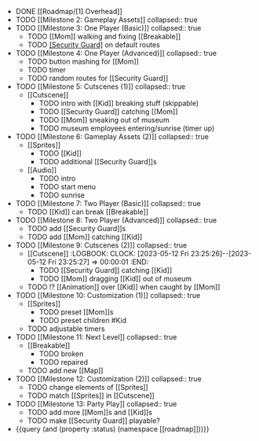 - DONE [[Roadmap/[1] Overhead]]
- TODO [[Milestone 2: Gameplay Assets]]
  collapsed:: true
- TODO [[Milestone 3: One Player (Basic)]]
  collapsed:: true
	- TODO [[Mom]] walking and fixing [[Breakable]]
	- TODO [[Security Guard]](s) on default routes
- TODO [[Milestone 4: One Player (Advanced)]]
  collapsed:: true
	- TODO button mashing for [[Mom]]
	- TODO timer
	- TODO random routes for [[Security Guard]]
- TODO [[Milestone 5: Cutscenes (1)]]
  collapsed:: true
	- [[Cutscene]]
		- TODO intro with [[Kid]] breaking stuff (skippable)
		- TODO [[Security Guard]] catching [[Mom]]
		- TODO [[Mom]] sneaking out of museum
		- TODO museum employees entering/sunrise (timer up)
- TODO [[Milestone 6: Gameplay Assets (2)]]
  collapsed:: true
	- [[Sprites]]
		- TODO [[Kid]]
		- TODO additional [[Security Guard]]s
	- [[Audio]]
		- TODO intro
		- TODO start menu
		- TODO sunrise
- TODO [[Milestone 7: Two Player (Basic)]]
  collapsed:: true
	- TODO [[Kid]] can break [[Breakable]]
- TODO [[Milestone 8: Two Player (Advanced)]]
  collapsed:: true
	- TODO add [[Security Guard]]s
	- TODO add [[Mom]] catching [[Kid]]
- TODO [[Milestone 9: Cutscenes (2)]]
  collapsed:: true
	- [[Cutscene]]
	  :LOGBOOK:
	  CLOCK: [2023-05-12 Fri 23:25:26]--[2023-05-12 Fri 23:25:27] =>  00:00:01
	  :END:
		- TODO [[Security Guard]] catching [[Kid]]
		- TODO [[Mom]] dragging [[Kid]] out of museum
	- TODO !? [[Animation]] over [[Kid]] when caught by [[Mom]]
- TODO [[Milestone 10: Customization (1)]]
  collapsed:: true
	- [[Sprites]]
		- TODO preset [[Mom]]s
		- TODO preset children #Kid
	- TODO adjustable timers
- TODO [[Milestone 11: Next Level]]
  collapsed:: true
	- [[Breakable]]
		- TODO broken
		- TODO repaired
	- TODO add new [[Map]]
- TODO [[Milestone 12: Customization (2)]]
  collapsed:: true
	- TODO change elements of [[Sprites]]
	- TODO match [[Sprites]] in [[Cutscene]]
- TODO [[Milestone 13: Party Play]]
  collapsed:: true
	- TODO add more [[Mom]]s and [[Kid]]s
	- TODO make [[Security Guard]] playable?
- {{query (and (property :status) (namespace [[roadmap]]))}}